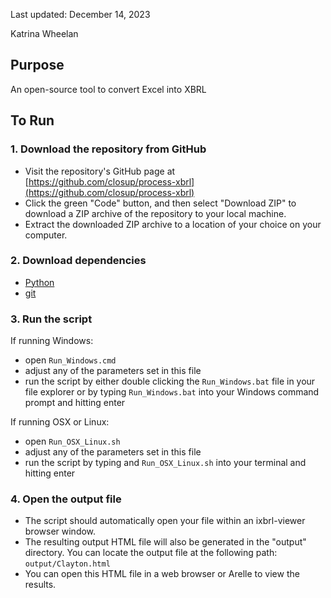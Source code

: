 
Last updated: December 14, 2023

Katrina Wheelan

## Purpose

An open-source tool to convert Excel into XBRL

## To Run

### 1. Download the repository from GitHub

 - Visit the repository's GitHub page at [https://github.com/closup/process-xbrl](https://github.com/closup/process-xbrl)
 - Click the green "Code" button, and then select "Download ZIP" to download a ZIP archive of the repository to your local machine.
 - Extract the downloaded ZIP archive to a location of your choice on your computer.

 ### 2. Download dependencies

  - [Python](https://www.python.org/downloads/)
  - [git](https://git-scm.com/downloads)

 ### 3. Run the script

If running Windows:
 - open `Run_Windows.cmd`
 - adjust any of the parameters set in this file
 - run the script by either double clicking the `Run_Windows.bat` file in your file explorer or by typing `Run_Windows.bat` into your Windows command prompt and hitting enter

 If running OSX or Linux:
 - open `Run_OSX_Linux.sh`
 - adjust any of the parameters set in this file
 - run the script by typing and `Run_OSX_Linux.sh` into your terminal and hitting enter

### 4. Open the output file

 - The script should automatically open your file within an ixbrl-viewer browser window.
 - The resulting output HTML file will also be generated in the "output" directory. You can locate the output file at the following path: `output/Clayton.html`
 - You can open this HTML file in a web browser or Arelle to view the results.

